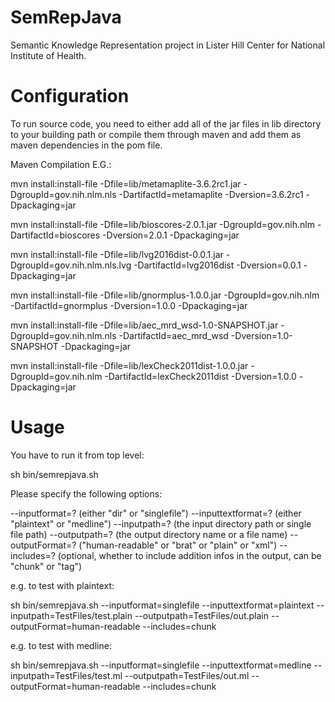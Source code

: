 # SemRepJava

Semantic Knowledge Representation project in Lister Hill Center for National Institute of Health.

# Configuration

To run source code, you need to either add all of the jar files in lib directory to your building path or compile them through maven and add them as maven dependencies in the pom file.

Maven Compilation E.G.:

mvn install:install-file -Dfile=lib/metamaplite-3.6.2rc1.jar -DgroupId=gov.nih.nlm.nls -DartifactId=metamaplite -Dversion=3.6.2rc1 -Dpackaging=jar

mvn install:install-file -Dfile=lib/bioscores-2.0.1.jar -DgroupId=gov.nih.nlm -DartifactId=bioscores -Dversion=2.0.1 -Dpackaging=jar

mvn install:install-file -Dfile=lib/lvg2016dist-0.0.1.jar -DgroupId=gov.nih.nlm.nls.lvg -DartifactId=lvg2016dist -Dversion=0.0.1 -Dpackaging=jar

mvn install:install-file -Dfile=lib/gnormplus-1.0.0.jar -DgroupId=gov.nih.nlm -DartifactId=gnormplus -Dversion=1.0.0 -Dpackaging=jar

mvn install:install-file -Dfile=lib/aec_mrd_wsd-1.0-SNAPSHOT.jar -DgroupId=gov.nih.nlm.nls -DartifactId=aec_mrd_wsd -Dversion=1.0-SNAPSHOT -Dpackaging=jar

mvn install:install-file -Dfile=lib/lexCheck2011dist-1.0.0.jar -DgroupId=gov.nih.nlm -DartifactId=lexCheck2011dist -Dversion=1.0.0 -Dpackaging=jar


# Usage
You have to run it from top level:

sh bin/semrepjava.sh <options>

Please specify the following options:

--inputformat=? (either "dir" or "singlefile")
--inputtextformat=? (either "plaintext" or "medline")
--inputpath=? (the input directory path or single file path)
--outputpath=? (the output directory name or a file name)
--outputFormat=? ("human-readable" or "brat" or "plain" or "xml")
--includes=? (optional, whether to include addition infos in the output, can be "chunk" or "tag")

e.g. to test with plaintext:

sh bin/semrepjava.sh --inputformat=singlefile --inputtextformat=plaintext --inputpath=TestFiles/test.plain --outputpath=TestFiles/out.plain --outputFormat=human-readable --includes=chunk

e.g. to test with medline:

sh bin/semrepjava.sh --inputformat=singlefile --inputtextformat=medline --inputpath=TestFiles/test.ml --outputpath=TestFiles/out.ml --outputFormat=human-readable --includes=chunk
